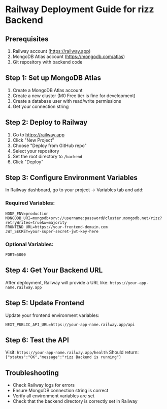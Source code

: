 # Railway Deployment Guide for rizz Backend

## Prerequisites
1. Railway account (https://railway.app)
2. MongoDB Atlas account (https://mongodb.com/atlas)
3. Git repository with backend code

## Step 1: Set up MongoDB Atlas
1. Create a MongoDB Atlas account
2. Create a new cluster (M0 Free tier is fine for development)
3. Create a database user with read/write permissions
4. Get your connection string

## Step 2: Deploy to Railway
1. Go to https://railway.app
2. Click "New Project"
3. Choose "Deploy from GitHub repo"
4. Select your repository
5. Set the root directory to `/backend`
6. Click "Deploy"

## Step 3: Configure Environment Variables
In Railway dashboard, go to your project → Variables tab and add:

### Required Variables:
```
NODE_ENV=production
MONGODB_URI=mongodb+srv://username:password@cluster.mongodb.net/rizz?retryWrites=true&w=majority
FRONTEND_URL=https://your-frontend-domain.com
JWT_SECRET=your-super-secret-jwt-key-here
```

### Optional Variables:
```
PORT=5000
```

## Step 4: Get Your Backend URL
After deployment, Railway will provide a URL like:
`https://your-app-name.railway.app`

## Step 5: Update Frontend
Update your frontend environment variables:
```
NEXT_PUBLIC_API_URL=https://your-app-name.railway.app/api
```

## Step 6: Test the API
Visit: `https://your-app-name.railway.app/health`
Should return: `{"status":"OK","message":"rizz Backend is running"}`

## Troubleshooting
- Check Railway logs for errors
- Ensure MongoDB connection string is correct
- Verify all environment variables are set
- Check that the backend directory is correctly set in Railway 